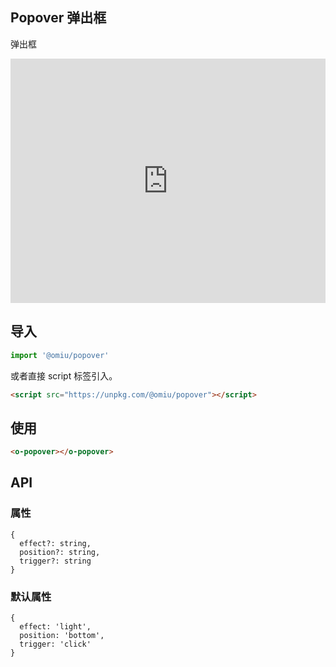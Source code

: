 ## Popover 弹出框

弹出框

<iframe height="391" style="width: 100%;" scrolling="no" title="OMIU Popover" src="https://codepen.io/omijs/embed/yLYMrdg?height=391&theme-id=default&default-tab=html,result" frameborder="no" allowtransparency="true" allowfullscreen="true" loading="lazy">
  See the Pen <a href='https://codepen.io/omijs/pen/yLYMrdg'>OMIU Checkbox</a> by OMI
  (<a href='https://codepen.io/omijs'>@omijs</a>) on <a href='https://codepen.io'>CodePen</a>.
</iframe>

## 导入

```js
import '@omiu/popover'
```

或者直接 script 标签引入。


```html
<script src="https://unpkg.com/@omiu/popover"></script>
```

## 使用

```html
<o-popover></o-popover>
```


## API

### 属性

```tsx
{
  effect?: string,
  position?: string,
  trigger?: string
}
```

### 默认属性
```tsx
{
  effect: 'light',
  position: 'bottom',
  trigger: 'click'
}
```
